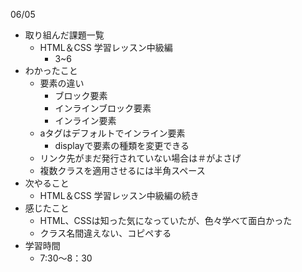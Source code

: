 06/05

* 取り組んだ課題一覧
	* HTML＆CSS 学習レッスン中級編
		* 3~6
* わかったこと
	* 要素の違い
		* ブロック要素
		* インラインブロック要素
		* インライン要素
	* aタグはデフォルトでインライン要素
		* displayで要素の種類を変更できる
	* リンク先がまだ発行されていない場合は＃がよさげ
	* 複数クラスを適用させるには半角スペース
* 次やること
	* HTML＆CSS 学習レッスン中級編の続き
* 感じたこと
	* HTML、CSSは知った気になっていたが、色々学べて面白かった
	* クラス名間違えない、コピペする
* 学習時間
	* 7:30〜8：30
